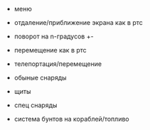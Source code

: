 - меню

- отдаление/приближение экрана как в ртс

- поворот на n-градусов +-

- перемещение как в ртс

- телепортация/перемещение

- обыные снаряды

- щиты

- спец снаряды

- система бунтов на кораблей/топливо
